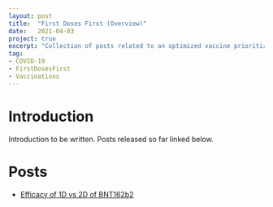 ```yaml
---
layout: post
title:  "First Doses First (Overview)"
date:   2021-04-03
project: true
excerpt: "Collection of posts related to an optimized vaccine prioritization scheme that would save (likely) thousand of lives in the European Union"
tag:
- COVID-19
- FirstDosesFirst
- Vaccinations
---
```


# Introduction

Introduction to be written. Posts released so far linked below.

# Posts

- [Efficacy of 1D vs 2D of BNT162b2](2021-04-01-efficacy-1d-2d.md)
